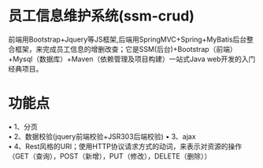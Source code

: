 # 员工信息维护系统(ssm-crud)
前端用Bootstrap+Jquery等JS框架,后端用SpringMVC+Spring+MyBatis后台整合框架，来完成员工信息的增删改查；它是SSM(后台)+Bootstrap（前端）+Mysql（数据库）+Maven（依赖管理及项目构建）一站式Java web开发的入门经典项目。
# 功能点
• 1、分页  
• 2、数据校验(jquery前端校验+JSR303后端校验) 
• 3、ajax  
• 4、Rest风格的URI；使用HTTP协议请求方式的动词，来表示对资源的操作（GET（查询），POST（新增），PUT（修改），DELETE（删除））  
